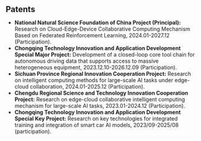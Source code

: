 <h1 id="Patents"></h1>

<h2 style="margin: 30px 0px 10px;">Patents</h2>
<div>
<ul>
<li style="margin-bottom: 0px;"><strong>National Natural Science Foundation of China Project (Principal):</strong> Research on Cloud-Edge-Device Collaborative Computing Mechanism Based on Federated Reinforcement Learning, 2024.01-2027.12 (Participation).</li>
<li style="margin-bottom: 0px;"><strong>Chongqing Technology Innovation and Application Development Special Major Project:</strong>  Development of a closed-loop core tool chain for autonomous driving data that supports access to massive heterogeneous equipment, 2023.12.10-2026.12.09 (Participation).</li>
<li style="margin-bottom: 0px;"><strong>Sichuan Province Regional Innovation Cooperation Project:</strong> Research on intelligent computing methods for large-scale AI tasks under edge-cloud collaboration, 2024.01-2025.12 (Participation).</li>
<li style="margin-bottom: 0px;"><strong>Chengdu Regional Science and Technology Innovation Cooperation Project:</strong> Research on edge-cloud collaborative intelligent computing mechanism for large-scale AI tasks, 2023.01-2024.12 (Participation).</li>
<li style="margin-bottom: 0px;"><strong>Chongqing Technology Innovation and Application Development Special Key Project:</strong> Research on key technologies for integrated training and integration of smart car AI models, 2023/09-2025/08 (participation).</li>
</ul>
</div>

